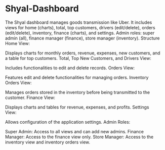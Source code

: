 # Shyal-Dashboard
The Shyal dashboard manages goods transmission like Uber. It includes views for home (charts), total, top customers, drivers (edit/delete), orders (edit/delete), inventory, finance (charts), and settings. Admin roles: super admin (all), finance manager (finance), store manager (inventory).
Structure
Home View:

Displays charts for monthly orders, revenue, expenses, new customers, and a table for top customers.
Total, Top New Customers, and Drivers View:

Includes functionalities to edit and delete records.
Orders View:

Features edit and delete functionalities for managing orders.
Inventory Orders View:

Manages orders stored in the inventory before being transmitted to the customer.
Finance View:

Displays charts and tables for revenue, expenses, and profits.
Settings View:

Allows configuration of the application settings.
Admin Roles:

Super Admin: Access to all views and can add new admins.
Finance Manager: Access to the finance view only.
Store Manager: Access to the inventory view and inventory orders view.
